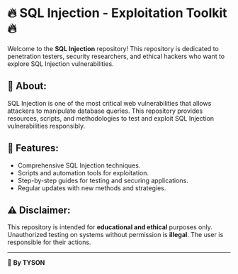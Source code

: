 # 🔥 SQL Injection - Exploitation Toolkit 🔥

Welcome to the **SQL Injection** repository! This repository is dedicated to penetration testers, security researchers, and ethical hackers who want to explore SQL Injection vulnerabilities.

## 📌 About:
SQL Injection is one of the most critical web vulnerabilities that allows attackers to manipulate database queries. This repository provides resources, scripts, and methodologies to test and exploit SQL Injection vulnerabilities responsibly.

## 🚀 Features:
- Comprehensive SQL Injection techniques.
- Scripts and automation tools for exploitation.
- Step-by-step guides for testing and securing applications.
- Regular updates with new methods and strategies.

## ⚠️ Disclaimer:
This repository is intended for **educational and ethical** purposes only. Unauthorized testing on systems without permission is **illegal**. The user is responsible for their actions.

---
👑 **By TYSON**
